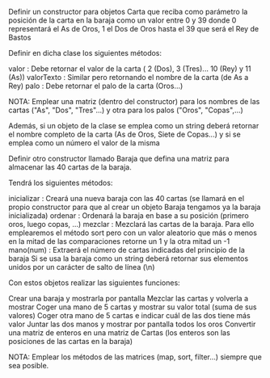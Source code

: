 Definir un constructor para objetos Carta que reciba como parámetro la posición de la carta en la baraja
como un valor entre 0 y 39 donde 0 representará el As de Oros, 1 el Dos de Oros hasta el 39 que será el
Rey de Bastos

Definir en dicha clase los siguientes métodos:

valor : Debe retornar el valor de la carta ( 2 (Dos), 3 (Tres)... 10 (Rey) y 11 (As))
valorTexto : Similar pero retornando el nombre de la carta (de As a Rey)
palo : Debe retornar el palo de la carta (Oros...)

NOTA: Emplear una matriz (dentro del constructor) para los nombres de las cartas ("As", "Dos", "Tres"...) y
otra para los palos ("Oros", "Copas",...)

Además, si un objeto de la clase se emplea como un string deberá retornar el nombre completo de la carta
(As de Oros, Siete de Copas...) y si se emplea como un número el valor de la misma

Definir otro constructor llamado Baraja que defina una matriz para almacenar las 40 cartas de la baraja.

Tendrá los siguientes métodos:

inicializar : Creará una nueva baraja con las 40 cartas (se llamará en el propio constructor para que
al crear un objeto Baraja tengamos ya la baraja inicializada)
ordenar : Ordenará la baraja en base a su posición (primero oros, luego copas, ...)
mezclar : Mezclará las cartas de la baraja. Para ello emplearemos el método sort pero con un valor aleatorio que más o menos en la mitad de las comparaciones retorne un 1 y la otra mitad un -1
mano(num) : Extraerá el número de cartas indicadas del principio de la baraja
Si se usa la baraja como un string deberá retornar sus elementos unidos por un carácter de salto
de línea (\n)

Con estos objetos realizar las siguientes funciones:

Crear una baraja y mostrarla por pantalla
Mezclar las cartas y volverla a mostrar
Coger una mano de 5 cartas y mostrar su valor total (suma de sus valores)
Coger otra mano de 5 cartas e indicar cuál de las dos tiene más valor
Juntar las dos manos y mostrar por pantalla todos los oros
Convertir una matriz de enteros en una matriz de Cartas (los enteros son las posiciones de las
cartas en la baraja)

NOTA: Emplear los métodos de las matrices (map, sort, filter...) siempre que sea posible.
